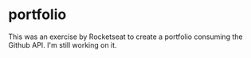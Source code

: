 # portfolio
  This was an exercise by Rocketseat to create a portfolio consuming the Github API. I'm still working on it.

